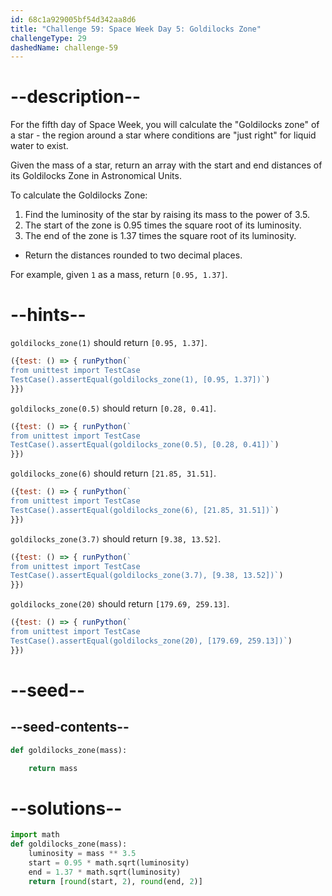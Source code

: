 ```yaml
---
id: 68c1a929005bf54d342aa8d6
title: "Challenge 59: Space Week Day 5: Goldilocks Zone"
challengeType: 29
dashedName: challenge-59
---
```


# --description--

For the fifth day of Space Week, you will calculate the "Goldilocks zone" of a star - the region around a star where conditions are "just right" for liquid water to exist.

Given the mass of a star, return an array with the start and end distances of its Goldilocks Zone in Astronomical Units.

To calculate the Goldilocks Zone:

1. Find the luminosity of the star by raising its mass to the power of 3.5.
2. The start of the zone is 0.95 times the square root of its luminosity.
3. The end of the zone is 1.37 times the square root of its luminosity.

- Return the distances rounded to two decimal places.

For example, given `1` as a mass, return `[0.95, 1.37]`.

# --hints--

`goldilocks_zone(1)` should return `[0.95, 1.37]`.

```js
({test: () => { runPython(`
from unittest import TestCase
TestCase().assertEqual(goldilocks_zone(1), [0.95, 1.37])`)
}})
```

`goldilocks_zone(0.5)` should return `[0.28, 0.41]`.

```js
({test: () => { runPython(`
from unittest import TestCase
TestCase().assertEqual(goldilocks_zone(0.5), [0.28, 0.41])`)
}})
```

`goldilocks_zone(6)` should return `[21.85, 31.51]`.

```js
({test: () => { runPython(`
from unittest import TestCase
TestCase().assertEqual(goldilocks_zone(6), [21.85, 31.51])`)
}})
```

`goldilocks_zone(3.7)` should return `[9.38, 13.52]`.

```js
({test: () => { runPython(`
from unittest import TestCase
TestCase().assertEqual(goldilocks_zone(3.7), [9.38, 13.52])`)
}})
```

`goldilocks_zone(20)` should return `[179.69, 259.13]`.

```js
({test: () => { runPython(`
from unittest import TestCase
TestCase().assertEqual(goldilocks_zone(20), [179.69, 259.13])`)
}})
```

# --seed--

## --seed-contents--

```py
def goldilocks_zone(mass):

    return mass
```

# --solutions--

```py
import math
def goldilocks_zone(mass):
    luminosity = mass ** 3.5
    start = 0.95 * math.sqrt(luminosity)
    end = 1.37 * math.sqrt(luminosity)
    return [round(start, 2), round(end, 2)]
```
